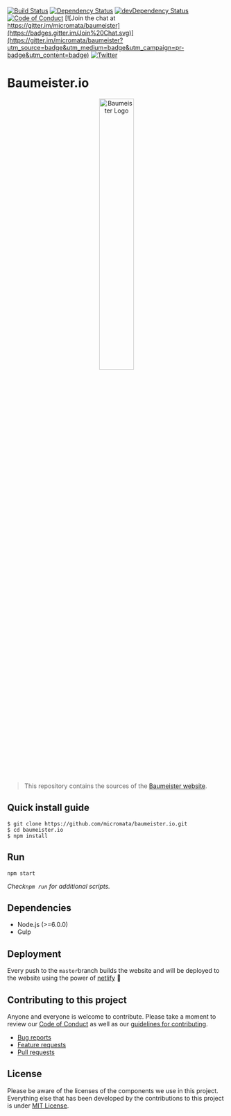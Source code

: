 [![Build Status](https://travis-ci.org/micromata/baumeister.io.svg?branch=master)](https://travis-ci.org/micromata/baumeister.io)
[![Dependency Status](https://david-dm.org/micromata/baumeister.io.svg)](https://david-dm.org/micromata/baumeister.io)
[![devDependency Status](https://david-dm.org/micromata/baumeister.io/dev-status.svg)](https://david-dm.org/micromata/baumeister.io#info=devDependencies)
[![Code of Conduct](https://img.shields.io/badge/%E2%9D%A4-code%20of%20conduct-orange.svg?style=flat)](CODE_OF_CONDUCT.md)
[![Join the chat at https://gitter.im/micromata/baumeister](https://badges.gitter.im/Join%20Chat.svg)](https://gitter.im/micromata/baumeister?utm_source=badge&utm_medium=badge&utm_campaign=pr-badge&utm_content=badge)
[![Twitter](https://img.shields.io/badge/Twitter-%40baumeister__io%20-blue.svg?style=flat)](https://twitter.com/baumeister_io)

# Baumeister.io

<p align="center">
	<img width="40%" src="https://cdn.rawgit.com/micromata/baumeister-media/master/dist/Baumeister-Logo-Default.svg" alt="Baumeister Logo">
</p>

> This repository contains the sources of the [Baumeister website](https://baumeister.io).

## Quick install guide

	$ git clone https://github.com/micromata/baumeister.io.git
	$ cd baumeister.io
	$ npm install

## Run

	npm start

_Check`npm run` for additional scripts._

## Dependencies

- Node.js (>=6.0.0)
- Gulp

## Deployment

Every push to the `master`branch builds the website and will be deployed to the website using the power of [netlify](https://www.netlify.com/) 💖

## Contributing to this project

Anyone and everyone is welcome to contribute. Please take a moment to
review our [Code of Conduct](CODE_OF_CONDUCT.md) as well as our [guidelines for contributing](CONTRIBUTING.md).

* [Bug reports](CONTRIBUTING.md#bugs)
* [Feature requests](CONTRIBUTING.md#features)
* [Pull requests](CONTRIBUTING.md#pull-requests)

## License

Please be aware of the licenses of the components we use in this project.
Everything else that has been developed by the contributions to this project is under [MIT License](LICENSE).
